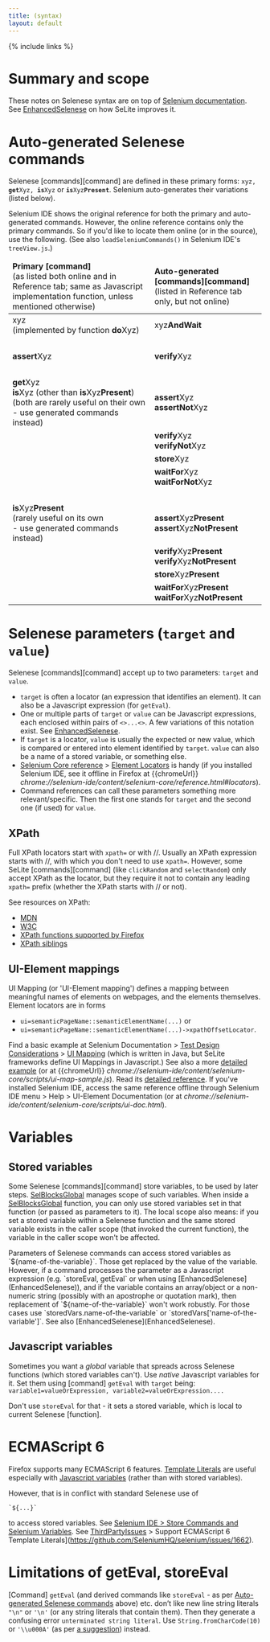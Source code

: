 ```yaml
---
title: (syntax)
layout: default
---
```

{% include links %}

# Summary and scope
These notes on Selenese syntax are on top of [Selenium documentation](http://docs.seleniumhq.org/docs/02_selenium_ide.jsp). See [EnhancedSelenese](EnhancedSelenese) on how SeLite improves it.

# Auto-generated Selenese commands #
Selenese [commands][command] are defined in these primary forms: <code>xyz, <strong>get</strong>Xyz, <strong>is</strong>Xyz</code> or <code><strong>is</strong>Xyz<strong>Present</strong></code>. Selenium auto-generates their variations (listed below).

Selenium IDE shows the original reference for both the primary and auto-generated commands. However, the online reference contains only the primary commands. So if you'd like to locate them online (or in the source), use the following. (See also `loadSeleniumCommands()` in Selenium IDE's `treeView.js`.<!-- TODO link to chrome & SE IDE Github-->)

<table class="table">
<thead>
<tr>
    <td><strong markdown="span">Primary [command]</strong><br/> (as listed both online and in Reference tab; same as Javascript implementation function, unless mentioned otherwise)</td>
    <td><strong markdown="span">Auto-generated [commands][command]</strong><br/>(listed in Reference tab only, but not online)</td>
</tr>
</thead>
<tbody>
<tr>
    <td> xyz<br>(implemented by function <strong>do</strong>Xyz)</td>
    <td> xyz<strong>AndWait</strong>                       </td>
</tr>
<tr>
    <td>&#160;</td>
    <td>&#160;</td>
</tr>
<tr>
    <td><strong>assert</strong>Xyz</td>
    <td><strong>verify</strong>Xyz</td>
</tr>
<tr>
    <td>&#160;</td>
    <td>&#160;</td>
</tr>
<tr>
    <td><strong>get</strong>Xyz<br><strong>is</strong>Xyz (other than <strong>is</strong>Xyz<strong>Present</strong>)<br> (both are rarely useful on their own<br> - use generated commands instead)</td>
    <td> <strong>assert</strong>Xyz<br><strong>assertNot</strong>Xyz</td>
</tr>
<tr>
    <td>&#160;</td>
    <td> <strong>verify</strong>Xyz<br><strong>verifyNot</strong>Xyz</td>
</tr>
<tr>
    <td>&#160;</td>
    <td> <strong>store</strong>Xyz</td>
</tr>
<tr>
    <td>&#160;</td>
    <td> <strong>waitFor</strong>Xyz<br><strong>waitForNot</strong>Xyz</td>
</tr>
<tr>
    <td>&#160;</td>
    <td>&#160;</td>
</tr>
<tr>
    <td> <strong>is</strong>Xyz<strong>Present</strong><br>(rarely useful on its own<br> - use generated commands instead) </td>
    <td> <strong>assert</strong>Xyz<strong>Present</strong> <br><strong>assert</strong>Xyz<strong>NotPresent</strong> </td>
</tr>
<tr>
    <td>&#160;</td>
    <td> <strong>verify</strong>Xyz<strong>Present</strong> <br><strong>verify</strong>Xyz<strong>NotPresent</strong> </td>
</tr>
<tr>
    <td>&#160;</td>
    <td> <strong>store</strong>Xyz<strong>Present</strong> </td>
</tr>
<tr>
    <td>&#160;</td>
    <td> <strong>waitFor</strong>Xyz<strong>Present</strong> <br><strong>waitFor</strong>Xyz<strong>NotPresent</strong>  </td>
</tr>
</tbody></table>

# Selenese parameters (`target` and `value`)
Selenese [commands][command] accept up to two parameters: `target` and `value`.

* `target` is often a locator (an expression that identifies an element). It can also be a Javascript expression (for `getEval`).
* One or multiple parts of `target` or `value` can be Javascript expressions, each enclosed within pairs of `<>...<>`. A few variations of this notation exist. See [EnhancedSelenese](EnhancedSelenese).
* If `target` is a locator, `value` is usually the expected or new value, which is compared or entered into element identified by `target`. `value` can also be a name of a stored variable, or something else.
* [Selenium Core reference](http://release.seleniumhq.org/selenium-core/1.0.1/reference.html) > [Element Locators](http://release.seleniumhq.org/selenium-core/1.0.1/reference.html#locators) is handy (if you installed Selenium IDE, see it offline in Firefox at {{chromeUrl}} _chrome://selenium-ide/content/selenium-core/reference.html#locators_).
* Command references can call these parameters something more relevant/specific. Then the first one stands for `target` and the second one (if used) for `value`.

## XPath
Full XPath locators start with `xpath=` or with //. Usually an XPath expression starts with //, with which you don't need to use `xpath=`. However, some SeLite [commands][command] (like `clickRandom` and `selectRandom`) only accept XPath as the locator, but they require it not to contain any leading `xpath=` prefix (whether the XPath starts with // or not).

See resources on XPath:

* [MDN](https://developer.mozilla.org/en-US/docs/Web/XPath)
* [W3C](http://www.w3.org/TR/xpath/)
* [XPath functions supported by Firefox](https://developer.mozilla.org/en-US/docs/XPath/Functions)
* [XPath siblings](http://stackoverflow.com/questions/365750/xpath-sibling-conditional-testing)

## UI-Element mappings
UI Mapping (or 'UI-Element mapping') defines a mapping between meaningful names of elements on webpages, and the elements themselves. Element locators are in forms

* `ui=semanticPageName::semanticElementName(...)` or
* `ui=semanticPageName::semanticElementName(...)->xpathOffsetLocator`.

Find a basic example at Selenium Documentation > [Test Design Considerations](http://www.seleniumhq.org/docs/06_test_design_considerations.jsp) > [UI Mapping](http://www.seleniumhq.org/docs/06_test_design_considerations.jsp#ui-mapping) (which is written in Java, but SeLite frameworks define UI Mappings in Javascript.) See also a more [detailed example](https://github.com/SeleniumHQ/selenium/blob/master/javascript/selenium-core/scripts/ui-map-sample.js) (or at {{chromeUrl}} _chrome://selenium-ide/content/selenium-core/scripts/ui-map-sample.js_). Read its [detailed reference](http://htmlpreview.github.io/?https://github.com/SeleniumHQ/selenium/blob/master/javascript/selenium-core/scripts/ui-doc.html). If you've installed Selenium IDE, access the same reference offline through Selenium IDE menu > Help > UI-Element Documentation (or at _chrome://selenium-ide/content/selenium-core/scripts/ui-doc.html_).

# Variables

## Stored variables
Some Selenese [commands][command] store variables, to be used by later steps. [SelBlocksGlobal](SelBlocksGlobal) manages scope of such variables. When inside a [SelBlocksGlobal](SelBlocksGlobal) function, you can only use stored variables set in that function (or passed as parameters to it). The local scope also means: if you set a stored variable within a Selenese function and the same stored variable exists in the caller scope (that invoked the current function), the variable in the caller scope won't be affected.

<!-- TODO Put an explicit rule first, then details. Merge/link to EnhancedSyntax: -->Parameters of Selenese commands can access stored variables as `${name-of-the-variable}`. Those get replaced by the value of the variable. However, if a command processes the parameter as a Javascript expression (e.g. `storeEval, getEval` or when using [EnhancedSelenese](EnhancedSelenese)), and if the variable contains an array/object or a non-numeric string (possibly with an apostrophe or quotation mark), then replacement of `${name-of-the-variable}` won't work robustly. For those cases use `storedVars.name-of-the-variable` or `storedVars['name-of-the-variable']`. See also [EnhancedSelenese](EnhancedSelenese).

## Javascript variables
Sometimes you want a _global_ variable that spreads across Selenese functions (which stored variables can't). Use _native_ Javascript variables for it. Set them using [command] `getEval` with `target` being: `variable1=valueOrExpression, variable2=valueOrExpression....`

Don't use `storeEval` for that - it sets a stored variable, which is local to current Selenese [function].

# ECMAScript 6
Firefox supports many ECMAScript 6 features. [Template Literals](http://es6-features.org/#StringInterpolation) are useful especially with [Javascript variables](#javascript-variables) (rather than with stored variables).

However, that is in conflict with standard Selenese use of 
```
`${...}`
```
to access stored variables. See [Selenium IDE > Store Commands and Selenium Variables](http://docs.seleniumhq.org/docs/02_selenium_ide.jsp#store-commands-and-selenium-variables). See [ThirdPartyIssues](ThirdPartyIssues) > Support ECMAScript 6 Template Literals](https://github.com/SeleniumHQ/selenium/issues/1662).

# Limitations of getEval, storeEval
[Command] `getEval` (and derived commands like `storeEval` - as per [Auto-generated Selenese commands](#auto-generated-selenese-commands) above) etc. don’t like new line string literals `"\n"` or `'\n'` (or any string literals that contain them). Then they generate a confusing error `unterminated string literal`. Use `String.fromCharCode(10)` or `'\\u000A'` (as per [a suggestion](https://code.google.com/p/selenium/issues/detail?id=1816#c7)) instead.